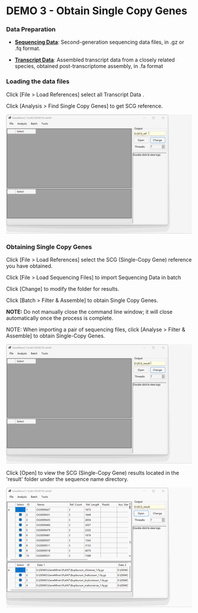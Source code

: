 # DEMO 3 - Obtain Single Copy Genes


### Data Preparation


- **[Sequencing Data](DATA\PLANT)**: Second-generation sequencing data files, in .gz or .fq format.

- **[Transcript Data](DATA\Phytozome)**: Assembled transcript data from a closely related species, obtained post-transcriptome assembly, in .fa format



### Loading the data files

Click [File > Load References] select all Transcript Data .

Click [Analysis > Find Single Copy Genes] to get SCG reference.


![](gif/SCG_ref.gif)



### Obtaining Single Copy Genes


Click [File > Load References] select the SCG (Single-Copy Gene) reference you have obtained.

Click [File > Load Sequencing Files] to import Sequencing Data in batch

Click [Change] to modify the folder for results.

Click [Batch > Filter & Assemble] to obtain Single Copy Genes.

**NOTE:** Do not manually close the command line window; it will close automatically once the process is complete.

NOTE: When importing a pair of sequencing files, click [Analyse > Filter & Assemble] to obtain Single-Copy Genes.


![](gif/SCG_result.gif)


Click [Open] to view the SCG (Single-Copy Gene) results located in the 'result' folder under the sequence name directory.


![](gif/SCG_findresult.gif)